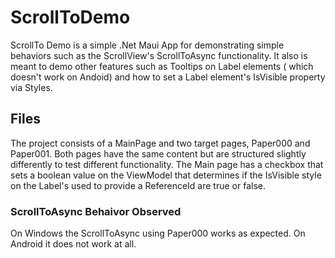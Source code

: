# ScrollToDemo
ScrollTo Demo is a simple .Net Maui App for demonstrating simple behaviors such as 
the ScrollView's ScrollToAsync functionality. It also is meant to demo other features
such as Tooltips on Label elements ( which doesn't work on Andoid) and how to set a
Label element's IsVisible property via Styles.

## Files
The project consists of a MainPage and two target pages, Paper000 and Paper001. 
Both pages have the same content but are structured slightly differently to 
test different functionality. The Main page has a checkbox that sets a boolean 
value on the ViewModel that determines if the IsVisible style on the Label's
used to provide a ReferenceId are true or false.

### ScrollToAsync Behaivor Observed
On Windows the ScrollToAsync using Paper000 works as expected. On Android it does not work at all.
